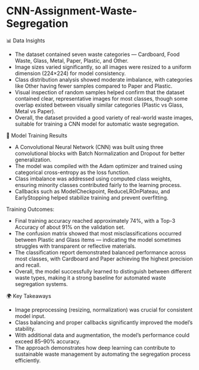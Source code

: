 # CNN-Assignment-Waste-Segregation
📊 Data Insights

- The dataset contained seven waste categories — Cardboard, Food Waste, Glass, Metal, Paper, Plastic, and Other.
- Image sizes varied significantly, so all images were resized to a uniform dimension (224×224) for model consistency.
- Class distribution analysis showed moderate imbalance, with categories like Other having fewer samples compared to Paper and Plastic.
- Visual inspection of random samples helped confirm that the dataset contained clear, representative images for most classes, though some overlap existed between visually similar categories (Plastic vs Glass, Metal vs Paper).
- Overall, the dataset provided a good variety of real-world waste images, suitable for training a CNN model for automatic waste segregation.

🤖 Model Training Results

- A Convolutional Neural Network (CNN) was built using three convolutional blocks with Batch Normalization and Dropout for better generalization.
- The model was compiled with the Adam optimizer and trained using categorical cross-entropy as the loss function.
- Class imbalance was addressed using computed class weights, ensuring minority classes contributed fairly to the learning process.
- Callbacks such as ModelCheckpoint, ReduceLROnPlateau, and EarlyStopping helped stabilize training and prevent overfitting.

Training Outcomes:

- Final training accuracy reached approximately 74%, with a Top-3 Accuracy of about 91% on the validation set.
- The confusion matrix showed that most misclassifications occurred between Plastic and Glass items — indicating the model sometimes struggles with transparent or reflective materials.
- The classification report demonstrated balanced performance across most classes, with Cardboard and Paper achieving the highest precision and recall.
- Overall, the model successfully learned to distinguish between different waste types, making it a strong baseline for automated waste segregation systems.

🌍 Key Takeaways

- Image preprocessing (resizing, normalization) was crucial for consistent model input.
- Class balancing and proper callbacks significantly improved the model’s stability.
- With additional data and augmentation, the model’s performance could exceed 85–90% accuracy.
- The approach demonstrates how deep learning can contribute to sustainable waste management by automating the segregation process efficiently.
